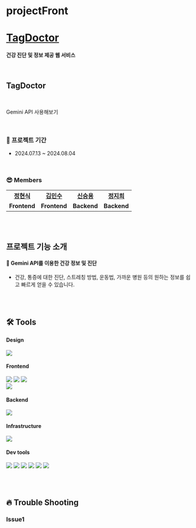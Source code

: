 # projectFront

# [TagDoctor]()

<b>건강 진단 및 정보 제공 웹 서비스</b>

<br />

## TagDoctor

<br />

Gemini API 사용해보기

<br/>

### 📆 프로젝트 기간

- 2024.07.13 ~ 2024.08.04

<br/>

### 😎 Members

<table>
   <tr>
    <td align="center"><b><a href="https://github.com/bugrice">정현식</a></b></td>
    <td align="center"><b><a href="https://github.com/thanx-To-Dev-Minsoo">김민수</a></b></td>
    <td align="center"><b><a href="https://github.com/sso9594">신승용</a></b></td>
    <td align="center"><b><a href="https://github.com/dev-9he ">정지희</a></b></td>
  </tr>
  <tr>
    <td align="center"><b>Frontend</b></td>
    <td align="center"><b>Frontend</b></td>
    <td align="center"><b>Backend</b></td>
    <td align="center"><b>Backend</b></td>
  </tr>
</table>

<br/>
<br/>

## 프로젝트 기능 소개

#### 🐰 Gemini API를 이용한 건강 정보 및 진단 

- 건강, 통증에 대한 진단, 스트레칭 방법, 운동법, 가까운 병원 등의 원하는 정보를 쉽고 빠르게 얻을 수 있습니다.
  


<br/>
<br/>

## 🛠 Tools

#### Design

<p>
  <img src="https://img.shields.io/badge/Figma-F24E1E?style=for-the-badge&logo=Figma&logoColor=white"/>
</p>

#### Frontend

<p>
  <img src="https://img.shields.io/badge/javascript-F7DF1E?style=for-the-badge&logo=javascript&logoColor=black">
  <img src="https://img.shields.io/badge/html-E34F26?style=for-the-badge&logo=html5&logoColor=white">
  <img src="https://img.shields.io/badge/css-1572B6?style=for-the-badge&logo=css3&logoColor=white">
  <br>
  <img src="https://img.shields.io/badge/React-61DAFB?style=for-the-badge&logo=React&logoColor=black">

</p>

#### Backend

<p>
  <img src="https://img.shields.io/badge/SpringBoot-6DB33F?style=flat-square&logo=Spring&logoColor=white">
</p>

#### Infrastructure

<p>
  <img src="https://img.shields.io/badge/Vercel-000000?style=for-the-badge&logo=vercel&logoColor=white">
</p>

#### Dev tools

<p> 
  <img src="https://img.shields.io/badge/Visual%20Studio%20Code-0078d7.svg?style=for-the-badge&logo=visual-studio-code&logoColor=white">
  <img src="https://img.shields.io/badge/git-%23F05033.svg?style=for-the-badge&logo=git&logoColor=white">
  <img src="https://img.shields.io/badge/github-%23121011.svg?style=for-the-badge&logo=github&logoColor=white">
  <img src="https://img.shields.io/badge/Postman-FF6C37?style=for-the-badge&logo=postman&logoColor=white">
  <img src="https://img.shields.io/badge/Slack-4A154B?style=for-the-badge&logo=slack&logoColor=white"/> 
  <img src="https://img.shields.io/badge/Discord-5865F2?style=for-the-badge&logo=discord&logoColor=white"/>
</p>

<br>
<br>

## 🔥 Trouble Shooting

### Issue1

<br/>
